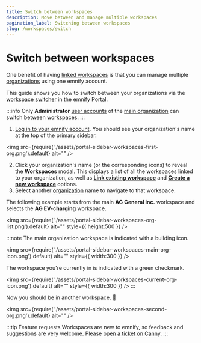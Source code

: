 ```yaml
---
title: Switch between workspaces
description: Move between and manage multiple workspaces
pagination_label: Switching between workspaces
slug: /workspaces/switch
---
```


# Switch between workspaces

One benefit of having [linked workspaces](/glossary#linked-workspaces) is that you can manage multiple [organizations](/glossary#organization) using one emnify account.

This guide shows you how to switch between your organizations via the [workspace switcher](/glossary#workspace-switcher) in the emnify Portal.

:::info
Only **Administrator** [user accounts](/glossary#user-account) of the [main organization](/glossary#main-organization) can switch between workspaces.
:::

1. [Log in to your emnify account](https://portal.emnify.com/sign).
You should see your organization's name at the top of the primary sidebar.

<img
  src={require('./assets/portal-sidebar-workspaces-first-org.png').default}
  alt=""
/>

2. Click your organization's name (or the corresponding icons) to reveal the **Workspaces** modal.
This displays a list of all the workspaces linked to your organization, as well as [**Link existing workspace**](/workspaces/link) and [**Create a new workspace**](/workspaces/create) options.
3. Select another [organization](/glossary#organization) name to navigate to that workspace.

The following example starts from the main **AG General inc.** workspace and selects the **AG EV-charging** workspace.

<img
  src={require('./assets/portal-sidebar-workspaces-org-list.png').default}
  alt=""
  style={{ height:500 }}
/>

:::note
The main organization workspace is indicated with a building icon.

<img
  src={require('./assets/portal-sidebar-workspaces-main-org-icon.png').default}
  alt=""
  style={{ width:300 }}
/>

The workspace you're currently in is indicated with a green checkmark.

<img
  src={require('./assets/portal-sidebar-workspaces-current-org-icon.png').default}
  alt=""
  style={{ width:300 }}
/>
:::

Now you should be in another workspace. 🎉

<img
  src={require('./assets/portal-sidebar-workspaces-second-org.png').default}
  alt=""
/>

:::tip Feature requests
Workspaces are new to emnify, so feedback and suggestions are very welcome.
Please [open a ticket on Canny](https://emnify.canny.io/).
:::
